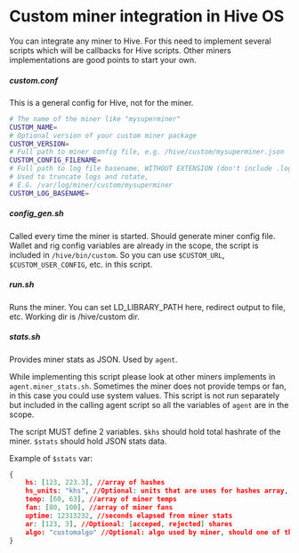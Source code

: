 # Custom miner integration in Hive OS

You can integrate any miner to Hive. 
For this need to implement several scripts which will be callbacks for Hive scripts. 
Other miners implementations are good points to start your own.


##### custom.conf
This is a general config for Hive, not for the miner.
```bash
# The name of the miner like "mysuperminer" 
CUSTOM_NAME=
# Optional version of your custom miner package
CUSTOM_VERSION=
# Full path to miner config file, e.g. /hive/custom/mysuperminer.json
CUSTOM_CONFIG_FILENAME=
# Full path to log file basename. WITHOUT EXTENSION (don't include .log at the end)
# Used to truncate logs and rotate,
# E.G. /var/log/miner/custom/mysuperminer
CUSTOM_LOG_BASENAME=
```  

##### config_gen.sh
Called every time the miner is started. Should generate miner config file.
Wallet and rig config variables are already in the scope, the script is included in `/hive/bin/custom`.
So you can use `$CUSTOM_URL`, `$CUSTOM_USER_CONFIG`, etc. in this script.


##### run.sh
Runs the miner. 
You can set LD_LIBRARY_PATH here, redirect output to file, etc. 
Working dir is /hive/custom dir.


##### stats.sh
Provides miner stats as JSON. Used by `agent`.

While implementing this script please look at other miners implements in `agent.miner_stats.sh`.
Sometimes the miner does not provide temps or fan,  in this case you could use system values.
This script is not run separately but included in the calling agent script 
so all the variables of `agent` are in the scope.
 
The script MUST define 2 variables.
`$khs` should hold total hashrate of the miner. 
`$stats` should hold JSON stats data.

Example of `$stats` var:
```json
{ 
	hs: [123, 223.3], //array of hashes
	hs_units: "khs", //Optional: units that are uses for hashes array, "hs", "khs", "mhs", ... Default "khs".   
	temp: [60, 63], //array of miner temps
	fan: [80, 100], //array of miner fans
	uptime: 12313232, //seconds elapsed from miner stats
	ar: [123, 3], //Optional: [acceped, rejected] shares 
	algo: "customalgo" //Optional: algo used by miner, should one of the exiting in Hive  
}
```


